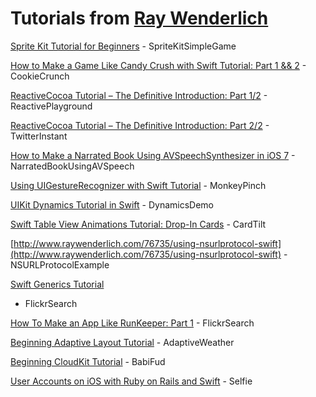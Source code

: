 # Tutorials from [Ray Wenderlich](http://www.raywenderlich.com)

[Sprite Kit Tutorial for Beginners](http://www.raywenderlich.com/42699/spritekit-tutorial-for-beginners) - SpriteKitSimpleGame

[How to Make a Game Like Candy Crush with Swift Tutorial: Part 1 && 2](http://www.raywenderlich.com/75270/make-game-like-candy-crush-with-swift-tutorial-part-1) - CookieCrunch

[ReactiveCocoa Tutorial – The Definitive Introduction: Part 1/2](http://www.raywenderlich.com/62699/reactivecocoa-tutorial-pt1) - ReactivePlayground

[ReactiveCocoa Tutorial – The Definitive Introduction: Part 2/2](http://www.raywenderlich.com/62699/reactivecocoa-tutorial-pt2) - TwitterInstant

[How to Make a Narrated Book Using AVSpeechSynthesizer in iOS 7](http://www.raywenderlich.com/64623/make-narrated-book-using-avspeechsynthesizer-ios-7) - NarratedBookUsingAVSpeech

[Using UIGestureRecognizer with Swift Tutorial](http://www.raywenderlich.com/76020/using-uigesturerecognizer-with-swift-tutorial) - MonkeyPinch

[UIKit Dynamics Tutorial in Swift](http://www.raywenderlich.com/76147/uikit-dynamics-tutorial-swift) - DynamicsDemo

[Swift Table View Animations Tutorial: Drop-In Cards](http://www.raywenderlich.com/76024/swift-table-view-animations-tutorial-drop-cards) - CardTilt

[http://www.raywenderlich.com/76735/using-nsurlprotocol-swift](http://www.raywenderlich.com/76735/using-nsurlprotocol-swift) - NSURLProtocolExample

[Swift Generics Tutorial](http://www.raywenderlich.com/82572/swift-generics-tutorial)
- FlickrSearch

[How To Make an App Like RunKeeper: Part 1](http://www.raywenderlich.com/73984/make-app-like-runkeeper-part-1) - FlickrSearch

[Beginning Adaptive Layout Tutorial](http://www.raywenderlich.com/83276/beginning-adaptive-layout-tutorial) - AdaptiveWeather

[Beginning CloudKit Tutorial](http://www.raywenderlich.com/83116/beginning-cloudkit-tutorial) - BabiFud

[User Accounts on iOS with Ruby on Rails and Swift](http://www.raywenderlich.com/85528/user-accounts-ios-ruby-rails-swift#next_section) - Selfie
